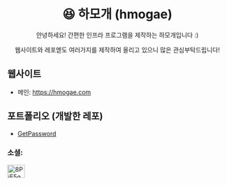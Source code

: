 <h1 align="center">😆 하모개 (hmogae)</h1>
<p align="center">안녕하세요! 간편한 인프라 프로그램을 제작하는 하모개입니다 :)
<p align="center">웹사이트와 레포엗도 여러가지를 제작하여 올리고 있으니 많은 관심부탁드립니다!
  
## 웹사이트
- 메인: https://hmogae.com

## 포트폴리오 (개발한 레포)
- [GetPassword](https://github.com/hmogae/getpwd)

<h3 align="left">소셜:</h3>
<p align="left">
<a href="https://discord.gg/8PjE5q9jRr" target="blank"><img align="center" src="https://raw.githubusercontent.com/rahuldkjain/github-profile-readme-generator/master/src/images/icons/Social/discord.svg" alt="8PjE5q9jRr" height="30" width="40" /></a>
